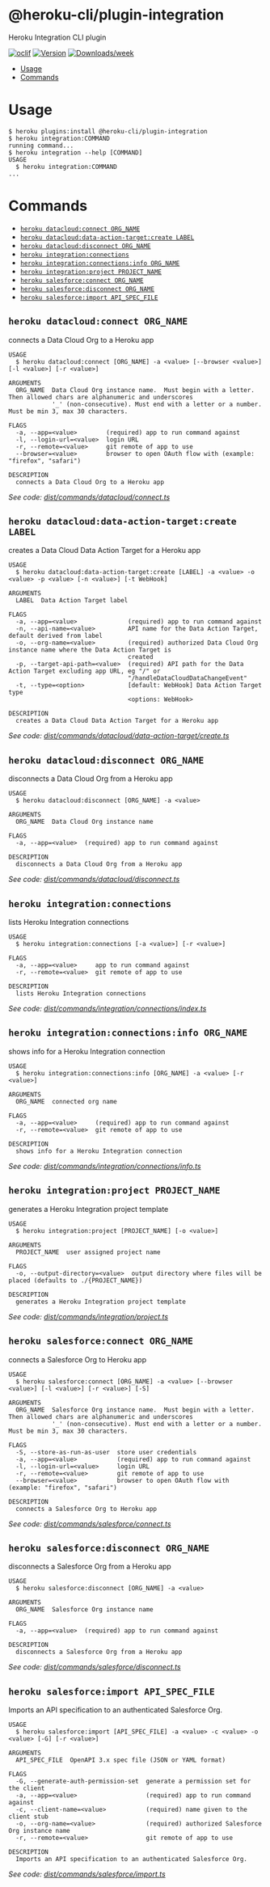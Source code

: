 @heroku-cli/plugin-integration
==============================

Heroku Integration CLI plugin


[![oclif](https://img.shields.io/badge/cli-oclif-brightgreen.svg)](https://oclif.io)
[![Version](https://img.shields.io/npm/v/@heroku-cli/plugin-integration.svg)](https://npmjs.org/package/@heroku-cli/plugin-integration)
[![Downloads/week](https://img.shields.io/npm/dw/@heroku-cli/plugin-integration.svg)](https://npmjs.org/package/@heroku-cli/plugin-integration)


<!-- toc -->
* [Usage](#usage)
* [Commands](#commands)
<!-- tocstop -->
# Usage
```sh-session
$ heroku plugins:install @heroku-cli/plugin-integration
$ heroku integration:COMMAND
running command...
$ heroku integration --help [COMMAND]
USAGE
  $ heroku integration:COMMAND
...
```
# Commands
<!-- commands -->
* [`heroku datacloud:connect ORG_NAME`](#heroku-datacloudconnect-org_name)
* [`heroku datacloud:data-action-target:create LABEL`](#heroku-dataclouddata-action-targetcreate-label)
* [`heroku datacloud:disconnect ORG_NAME`](#heroku-dataclouddisconnect-org_name)
* [`heroku integration:connections`](#heroku-integrationconnections)
* [`heroku integration:connections:info ORG_NAME`](#heroku-integrationconnectionsinfo-org_name)
* [`heroku integration:project PROJECT_NAME`](#heroku-integrationproject-project_name)
* [`heroku salesforce:connect ORG_NAME`](#heroku-salesforceconnect-org_name)
* [`heroku salesforce:disconnect ORG_NAME`](#heroku-salesforcedisconnect-org_name)
* [`heroku salesforce:import API_SPEC_FILE`](#heroku-salesforceimport-api_spec_file)

## `heroku datacloud:connect ORG_NAME`

connects a Data Cloud Org to a Heroku app

```
USAGE
  $ heroku datacloud:connect [ORG_NAME] -a <value> [--browser <value>] [-l <value>] [-r <value>]

ARGUMENTS
  ORG_NAME  Data Cloud Org instance name.  Must begin with a letter. Then allowed chars are alphanumeric and underscores
            '_' (non-consecutive). Must end with a letter or a number. Must be min 3, max 30 characters.

FLAGS
  -a, --app=<value>        (required) app to run command against
  -l, --login-url=<value>  login URL
  -r, --remote=<value>     git remote of app to use
  --browser=<value>        browser to open OAuth flow with (example: "firefox", "safari")

DESCRIPTION
  connects a Data Cloud Org to a Heroku app
```

_See code: [dist/commands/datacloud/connect.ts](https://github.com/heroku/heroku-cli-plugin-integration/blob/v0.0.6/dist/commands/datacloud/connect.ts)_

## `heroku datacloud:data-action-target:create LABEL`

creates a Data Cloud Data Action Target for a Heroku app

```
USAGE
  $ heroku datacloud:data-action-target:create [LABEL] -a <value> -o <value> -p <value> [-n <value>] [-t WebHook]

ARGUMENTS
  LABEL  Data Action Target label

FLAGS
  -a, --app=<value>              (required) app to run command against
  -n, --api-name=<value>         API name for the Data Action Target, default derived from label
  -o, --org-name=<value>         (required) authorized Data Cloud Org instance name where the Data Action Target is
                                 created
  -p, --target-api-path=<value>  (required) API path for the Data Action Target excluding app URL, eg "/" or
                                 "/handleDataCloudDataChangeEvent"
  -t, --type=<option>            [default: WebHook] Data Action Target type
                                 <options: WebHook>

DESCRIPTION
  creates a Data Cloud Data Action Target for a Heroku app
```

_See code: [dist/commands/datacloud/data-action-target/create.ts](https://github.com/heroku/heroku-cli-plugin-integration/blob/v0.0.6/dist/commands/datacloud/data-action-target/create.ts)_

## `heroku datacloud:disconnect ORG_NAME`

disconnects a Data Cloud Org from a Heroku app

```
USAGE
  $ heroku datacloud:disconnect [ORG_NAME] -a <value>

ARGUMENTS
  ORG_NAME  Data Cloud Org instance name

FLAGS
  -a, --app=<value>  (required) app to run command against

DESCRIPTION
  disconnects a Data Cloud Org from a Heroku app
```

_See code: [dist/commands/datacloud/disconnect.ts](https://github.com/heroku/heroku-cli-plugin-integration/blob/v0.0.6/dist/commands/datacloud/disconnect.ts)_

## `heroku integration:connections`

lists Heroku Integration connections

```
USAGE
  $ heroku integration:connections [-a <value>] [-r <value>]

FLAGS
  -a, --app=<value>     app to run command against
  -r, --remote=<value>  git remote of app to use

DESCRIPTION
  lists Heroku Integration connections
```

_See code: [dist/commands/integration/connections/index.ts](https://github.com/heroku/heroku-cli-plugin-integration/blob/v0.0.6/dist/commands/integration/connections/index.ts)_

## `heroku integration:connections:info ORG_NAME`

shows info for a Heroku Integration connection

```
USAGE
  $ heroku integration:connections:info [ORG_NAME] -a <value> [-r <value>]

ARGUMENTS
  ORG_NAME  connected org name

FLAGS
  -a, --app=<value>     (required) app to run command against
  -r, --remote=<value>  git remote of app to use

DESCRIPTION
  shows info for a Heroku Integration connection
```

_See code: [dist/commands/integration/connections/info.ts](https://github.com/heroku/heroku-cli-plugin-integration/blob/v0.0.6/dist/commands/integration/connections/info.ts)_

## `heroku integration:project PROJECT_NAME`

generates a Heroku Integration project template

```
USAGE
  $ heroku integration:project [PROJECT_NAME] [-o <value>]

ARGUMENTS
  PROJECT_NAME  user assigned project name

FLAGS
  -o, --output-directory=<value>  output directory where files will be placed (defaults to ./{PROJECT_NAME})

DESCRIPTION
  generates a Heroku Integration project template
```

_See code: [dist/commands/integration/project.ts](https://github.com/heroku/heroku-cli-plugin-integration/blob/v0.0.6/dist/commands/integration/project.ts)_

## `heroku salesforce:connect ORG_NAME`

connects a Salesforce Org to Heroku app

```
USAGE
  $ heroku salesforce:connect [ORG_NAME] -a <value> [--browser <value>] [-l <value>] [-r <value>] [-S]

ARGUMENTS
  ORG_NAME  Salesforce Org instance name.  Must begin with a letter. Then allowed chars are alphanumeric and underscores
            '_' (non-consecutive). Must end with a letter or a number. Must be min 3, max 30 characters.

FLAGS
  -S, --store-as-run-as-user  store user credentials
  -a, --app=<value>           (required) app to run command against
  -l, --login-url=<value>     login URL
  -r, --remote=<value>        git remote of app to use
  --browser=<value>           browser to open OAuth flow with (example: "firefox", "safari")

DESCRIPTION
  connects a Salesforce Org to Heroku app
```

_See code: [dist/commands/salesforce/connect.ts](https://github.com/heroku/heroku-cli-plugin-integration/blob/v0.0.6/dist/commands/salesforce/connect.ts)_

## `heroku salesforce:disconnect ORG_NAME`

disconnects a Salesforce Org from a Heroku app

```
USAGE
  $ heroku salesforce:disconnect [ORG_NAME] -a <value>

ARGUMENTS
  ORG_NAME  Salesforce Org instance name

FLAGS
  -a, --app=<value>  (required) app to run command against

DESCRIPTION
  disconnects a Salesforce Org from a Heroku app
```

_See code: [dist/commands/salesforce/disconnect.ts](https://github.com/heroku/heroku-cli-plugin-integration/blob/v0.0.6/dist/commands/salesforce/disconnect.ts)_

## `heroku salesforce:import API_SPEC_FILE`

Imports an API specification to an authenticated Salesforce Org.

```
USAGE
  $ heroku salesforce:import [API_SPEC_FILE] -a <value> -c <value> -o <value> [-G] [-r <value>]

ARGUMENTS
  API_SPEC_FILE  OpenAPI 3.x spec file (JSON or YAML format)

FLAGS
  -G, --generate-auth-permission-set  generate a permission set for the client
  -a, --app=<value>                   (required) app to run command against
  -c, --client-name=<value>           (required) name given to the client stub
  -o, --org-name=<value>              (required) authorized Salesforce Org instance name
  -r, --remote=<value>                git remote of app to use

DESCRIPTION
  Imports an API specification to an authenticated Salesforce Org.
```

_See code: [dist/commands/salesforce/import.ts](https://github.com/heroku/heroku-cli-plugin-integration/blob/v0.0.6/dist/commands/salesforce/import.ts)_
<!-- commandsstop -->
